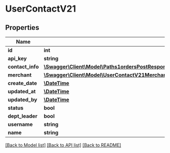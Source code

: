 # UserContactV21

## Properties
Name | Type | Description | Notes
------------ | ------------- | ------------- | -------------
**id** | **int** |  | 
**api_key** | **string** | Depricated | [optional] 
**contact_info** | [**\Swagger\Client\Model\Paths1ordersPostResponses201ContentApplication1jsonSchemaPropertiesOriginalConsignee**](Paths1ordersPostResponses201ContentApplication1jsonSchemaPropertiesOriginalConsignee.md) |  | [optional] 
**merchant** | [**\Swagger\Client\Model\UserContactV21Merchant**](UserContactV21Merchant.md) |  | [optional] 
**create_date** | [**\DateTime**](\DateTime.md) |  | [optional] 
**updated_at** | [**\DateTime**](\DateTime.md) |  | [optional] 
**updated_by** | [**\DateTime**](\DateTime.md) |  | [optional] 
**status** | **bool** |  | [optional] 
**dept_leader** | **bool** |  | [optional] 
**username** | **string** |  | [optional] 
**name** | **string** |  | [optional] 

[[Back to Model list]](../../README.md#documentation-for-models) [[Back to API list]](../../README.md#documentation-for-api-endpoints) [[Back to README]](../../README.md)

